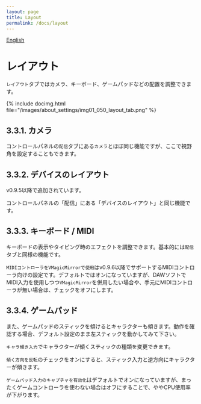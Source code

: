 ```yaml
---
layout: page
title: Layout
permalink: /docs/layout
---
```


[English](../en/docs/layout)

# レイアウト

`レイアウト`タブではカメラ、キーボード、ゲームパッドなどの配置を調整できます。

{% include docimg.html file="/images/about_settings/img01_050_layout_tab.png" %}

## 3.3.1. カメラ

コントロールパネルの`配信`タブにある`カメラ`とほぼ同じ機能ですが、ここで視野角を設定することもできます。

## 3.3.2. デバイスのレイアウト

v0.9.5以降で追加されています。

コントロールパネルの「配信」にある「デバイスのレイアウト」と同じ機能です。

## 3.3.3. キーボード / MIDI

キーボードの表示やタイピング時のエフェクトを調整できます。基本的には`配信`タブと同様の機能です。

`MIDIコントローラをVMagicMirrorで使用`はv0.9.6以降でサポートするMIDIコントローラ向けの設定です。デフォルトではオンになっていますが、DAWソフトでMIDI入力を使用しつつ`VMagicMirror`を併用したい場合や、手元にMIDIコントローラが無い場合は、チェックをオフにします。

## 3.3.4. ゲームパッド

また、ゲームパッドのスティックを傾けるとキャラクターも傾きます。動作を確認する場合、デフォルト設定のまま左スティックを動かしてみて下さい。

`キャラ傾き入力`でキャラクターが傾くスティックの種類を変更できます。

`傾く方向を反転`のチェックをオンにすると、スティック入力と逆方向にキャラクターが傾きます。

`ゲームパッド入力のキャプチャを有効化`はデフォルトでオンになっていますが、まったくゲームコントローラを使わない場合はオフにすることで、ややCPU使用率が下がります。
